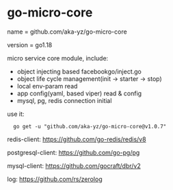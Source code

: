 # go-micro-core

name = github.com/aka-yz/go-micro-core

version = go1.18

micro service core module, include:
- object injecting based facebookgo/inject.go
- object life cycle management(init -> starter -> stop)
- local env-param read
- app config(yaml, based viper) read & config
- mysql, pg, redis connection initial


use it:

````
  go get -u "github.com/aka-yz/go-micro-core@v1.0.7"
````


redis-client: https://github.com/go-redis/redis/v8

postgresql-client: https://github.com/go-pg/pg

mysql-client: https://github.com/gocraft/dbr/v2

log: https://github.com/rs/zerolog
